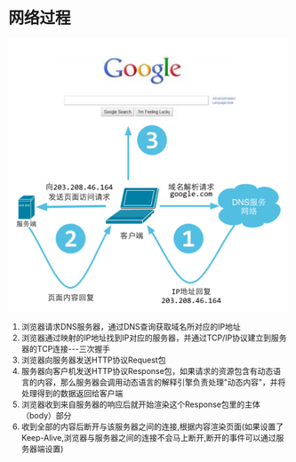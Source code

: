 # 网络过程

![请求页面流程](../../../imgs/请求页面流程.png)

1. 浏览器请求DNS服务器，通过DNS查询获取域名所对应的IP地址
2. 浏览器通过映射的IP地址找到IP对应的服务器，并通过TCP/IP协议建立到服务器的TCP连接---三次握手
3. 浏览器向服务器发送HTTP协议Request包
4. 服务器向客户机发送HTTP协议Response包，如果请求的资源包含有动态语言的内容，那么服务器会调用动态语言的解释引擎负责处理"动态内容"，并将处理得到的数据返回给客户端
5. 浏览器收到来自服务器的响应后就开始渲染这个Response包里的主体（body）部分
6. 收到全部的内容后断开与该服务器之间的连接,根据内容渲染页面(如果设置了Keep-Alive,浏览器与服务器之间的连接不会马上断开,断开的事件可以通过服务器端设置)
